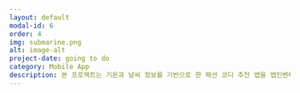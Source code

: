 ```yaml
---
layout: default
modal-id: 6
order: 4
img: submarine.png
alt: image-alt
project-date: going to do
category: Mobile App
description: 본 프로젝트는 기온과 날씨 정보를 기반으로 한 패션 코디 추천 앱을 앱인벤터를 활용해 개발할 예정입니다. 사용자가 '다음날' 버튼을 누르면 매일 날씨가 무작위로 변하고 해당 날씨 및 온도에 따라 추천 의상이 이미지 또는 텍스트로 제공되는 구조입니다.  추후에는 사용자가 성별을 선택하거나 계절을 지정하면 그에 맞는 스타일링을 추천하도록 조건 분기를 다양화할 계획이며, 이는 UX 설게, UI 구성, 조건 기반 추천 시스템 설계에 대한 경험을 목표로 삼고 있습니다. 앱인벤터의 랜덤 함수, 리스트, 블록 조립 구조를 바탕으로 간단한 사용자 맞춤 추천 엔진을 구현하는 것이 목표입니다.
---
```

